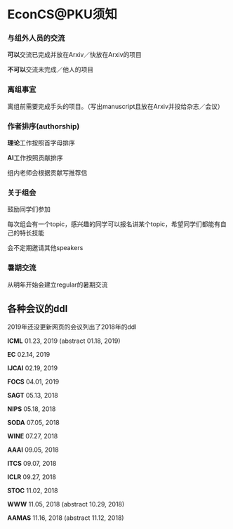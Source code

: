 # EconCS@PKU须知

### 与组外人员的交流

**可以**交流已完成并放在Arxiv／快放在Arxiv的项目

**不可以**交流未完成／他人的项目



### 离组事宜

离组前需要完成手头的项目。（写出manuscript且放在Arxiv并投给杂志／会议）



### 作者排序(authorship)

**理论**工作按照首字母排序

**AI**工作按照贡献排序

组内老师会根据贡献写推荐信



### 关于组会

鼓励同学们参加

每次组会有一个topic，感兴趣的同学可以报名讲某个topic，希望同学们都能有自己的特长技能

会不定期邀请其他speakers



### 暑期交流

从明年开始会建立regular的暑期交流



## 各种会议的ddl

2019年还没更新网页的会议列出了2018年的ddl

**ICML** 01.23, 2019 (abstract 01.18, 2019)

**EC** 02.14, 2019

**IJCAI** 02.19, 2019

**FOCS** 04.01, 2019

**SAGT** 05.13, 2018

**NIPS** 05.18, 2018

**SODA** 07.05, 2018

**WINE**  07.27, 2018

**AAAI** 09.05, 2018

**ITCS** 09.07, 2018

**ICLR** 09.27, 2018

**STOC** 11.02, 2018

**WWW** 11.05, 2018 (abstract 10.29, 2018)

**AAMAS** 11.16, 2018 (abstract 11.12, 2018)





